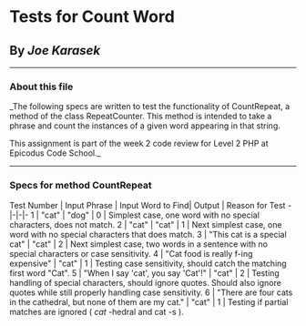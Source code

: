 # Tests for Count Word

## By *Joe Karasek*

---

### About this file

_The following specs are written to test the functionality of CountRepeat, a method of the class RepeatCounter. This method is intended to take a phrase and count the instances of a given word appearing in that string.

This assignment is part of the week 2 code review for Level 2 PHP at Epicodus Code School._

---

### Specs for method CountRepeat

Test Number | Input Phrase | Input Word to Find| Output | Reason for Test
-|-|-|-
1 | "cat" | "dog" | 0 | Simplest case, one word with no special characters, does not match.
 2 | "cat" | "cat" | 1 | Next simplest case, one word with no special characters that does match.
 3 | "This cat is a special cat" | "cat" | 2 | Next simplest case, two words in a sentence with no special characters or case sensitivity.
 4 | "Cat food is really f-ing expensive" | "cat" | 1 | Testing case sensitivity, should catch the matching first word "Cat".
 5 | "When I say 'cat', you say 'Cat'!" | "cat" | 2 | Testing handling of special characters, should ignore quotes. Should also ignore quotes while still properly handling case sensitivity.
 6 | "There are four cats in the cathedral, but none of them are my cat." | "cat" | 1 | Testing if partial matches are ignored ( _cat_ -hedral and cat -s ).
